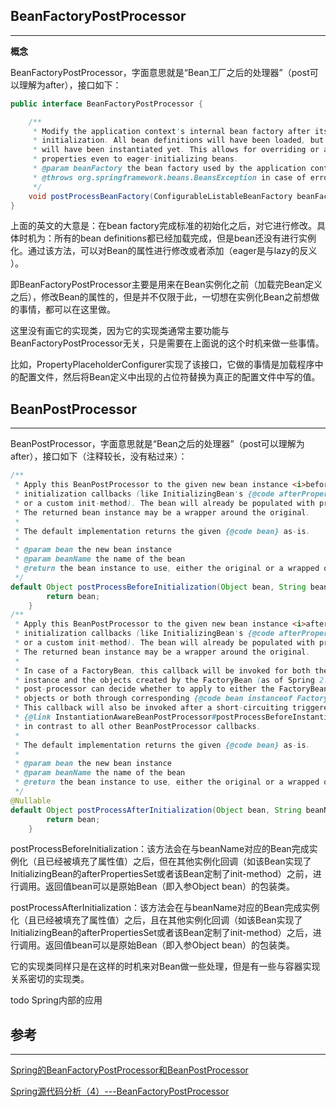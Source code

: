 ##  **BeanFactoryPostProcessor**

---

**概念**

BeanFactoryPostProcessor，字面意思就是“Bean工厂之后的处理器”（post可以理解为after），接口如下：

```java
public interface BeanFactoryPostProcessor {

    /**
     * Modify the application context's internal bean factory after its standard
     * initialization. All bean definitions will have been loaded, but no beans
     * will have been instantiated yet. This allows for overriding or adding
     * properties even to eager-initializing beans.
     * @param beanFactory the bean factory used by the application context
     * @throws org.springframework.beans.BeansException in case of errors
     */
    void postProcessBeanFactory(ConfigurableListableBeanFactory beanFactory) throws BeansException;
}
```

上面的英文的大意是：在bean factory完成标准的初始化之后，对它进行修改。具体时机为：所有的bean definitions都已经加载完成，但是bean还没有进行实例化。通过该方法，可以对Bean的属性进行修改或者添加（eager是与lazy的反义 ）。

即BeanFactoryPostProcessor主要是用来在Bean实例化之前（加载完Bean定义之后），修改Bean的属性的，但是并不仅限于此，一切想在实例化Bean之前想做的事情，都可以在这里做。

这里没有画它的实现类，因为它的实现类通常主要功能与BeanFactoryPostProcessor无关，只是需要在上面说的这个时机来做一些事情。

比如，PropertyPlaceholderConfigurer实现了该接口，它做的事情是加载程序中的配置文件，然后将Bean定义中出现的占位符替换为真正的配置文件中写的值。

## **BeanPostProcessor**

---

BeanPostProcessor，字面意思就是“Bean之后的处理器”（post可以理解为after），接口如下（注释较长，没有粘过来）：

```java
/**
 * Apply this BeanPostProcessor to the given new bean instance <i>before</i> any bean
 * initialization callbacks (like InitializingBean's {@code afterPropertiesSet}
 * or a custom init-method). The bean will already be populated with property values.
 * The returned bean instance may be a wrapper around the original.
 * 
 * The default implementation returns the given {@code bean} as-is.
 * 
 * @param bean the new bean instance
 * @param beanName the name of the bean
 * @return the bean instance to use, either the original or a wrapped one;
 */
default Object postProcessBeforeInitialization(Object bean, String beanName) throws BeansException {
		return bean;
	}
/**
 * Apply this BeanPostProcessor to the given new bean instance <i>after</i> any bean
 * initialization callbacks (like InitializingBean's {@code afterPropertiesSet}
 * or a custom init-method). The bean will already be populated with property values.
 * The returned bean instance may be a wrapper around the original.
 * 
 * In case of a FactoryBean, this callback will be invoked for both the FactoryBean
 * instance and the objects created by the FactoryBean (as of Spring 2.0). The
 * post-processor can decide whether to apply to either the FactoryBean or created
 * objects or both through corresponding {@code bean instanceof FactoryBean} checks.
 * This callback will also be invoked after a short-circuiting triggered by a
 * {@link InstantiationAwareBeanPostProcessor#postProcessBeforeInstantiation} method,
 * in contrast to all other BeanPostProcessor callbacks.
 * 
 * The default implementation returns the given {@code bean} as-is.
 * 
 * @param bean the new bean instance
 * @param beanName the name of the bean
 * @return the bean instance to use, either the original or a wrapped one;
 */
@Nullable
default Object postProcessAfterInitialization(Object bean, String beanName) throws BeansException {
		return bean;
	}
```

postProcessBeforeInitialization：该方法会在与beanName对应的Bean完成实例化（且已经被填充了属性值）之后，但在其他实例化回调（如该Bean实现了InitializingBean的afterPropertiesSet或者该Bean定制了init-method）之前，进行调用。返回值bean可以是原始Bean（即入参Object bean）的包装类。

postProcessAfterInitialization：该方法会在与beanName对应的Bean完成实例化（且已经被填充了属性值）之后，且在其他实例化回调（如该Bean实现了InitializingBean的afterPropertiesSet或者该Bean定制了init-method）之后，进行调用。返回值bean可以是原始Bean（即入参Object bean）的包装类。

它的实现类同样只是在这样的时机来对Bean做一些处理，但是有一些与容器实现关系密切的实现类。

todo Spring内部的应用









## 参考

---

[Spring的BeanFactoryPostProcessor和BeanPostProcessor](https://blog.csdn.net/caihaijiang/article/details/35552859)

[Spring源代码分析（4）---BeanFactoryPostProcessor  
](https://blog.csdn.net/turkeyzhou/article/details/2915438?utm_source=blogxgwz0)

